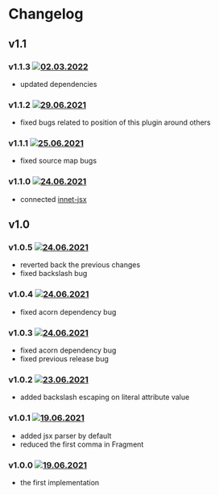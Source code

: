# Changelog

## v1.1

### v1.1.3 [![02.03.2022](https://img.shields.io/date/1646170909)](https://github.com/d8corp/rollup-plugin-innet-jsx/tree/v1.1.3)
- updated dependencies

### v1.1.2 [![29.06.2021](https://img.shields.io/date/1624915944)](https://github.com/d8corp/rollup-plugin-innet-jsx/tree/v1.1.2)
- fixed bugs related to position of this plugin around others

### v1.1.1 [![25.06.2021](https://img.shields.io/date/1624633640)](https://github.com/d8corp/rollup-plugin-innet-jsx/tree/v1.1.1)
- fixed source map bugs

### v1.1.0 [![24.06.2021](https://img.shields.io/date/1624564003)](https://github.com/d8corp/rollup-plugin-innet-jsx/tree/v1.1.0)
- connected [innet-jsx](https://www.npmjs.com/package/innet-jsx)

## v1.0

### v1.0.5 [![24.06.2021](https://img.shields.io/date/1624490718)](https://github.com/d8corp/rollup-plugin-innet-jsx/tree/v1.0.5)
- reverted back the previous changes
- fixed backslash bug

### v1.0.4 [![24.06.2021](https://img.shields.io/date/1624489837)](https://github.com/d8corp/rollup-plugin-innet-jsx/tree/v1.0.4)
- fixed acorn dependency bug

### v1.0.3 [![24.06.2021](https://img.shields.io/date/1624486977)](https://github.com/d8corp/rollup-plugin-innet-jsx/tree/v1.0.3)
- fixed acorn dependency bug
- fixed previous release bug

### v1.0.2 [![23.06.2021](https://img.shields.io/date/1624481216)](https://github.com/d8corp/rollup-plugin-innet-jsx/tree/v1.0.2)
- added backslash escaping on literal attribute value

### v1.0.1 [![19.06.2021](https://img.shields.io/date/1624106151)](https://github.com/d8corp/rollup-plugin-innet-jsx/tree/v1.0.1)
- added jsx parser by default
- reduced the first comma in Fragment

### v1.0.0 [![19.06.2021](https://img.shields.io/date/1624103838)](https://github.com/d8corp/rollup-plugin-innet-jsx/tree/v1.0.0)
- the first implementation

